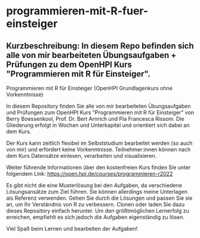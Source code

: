 # programmieren-mit-R-fuer-einsteiger
Kurzbeschreibung:
In diesem Repo befinden sich alle von mir bearbeiteten Übungsaufgaben + Prüfungen zu dem OpenHPI Kurs "Programmieren mit R für Einsteiger". 
-------------------------------------------------------------------------------------------------------------------------------------------------------------
Programmieren mit R für Einsteiger 
(OpenHPI Grundlagenkurs ohne Vorkenntnisse)

In diesem Repository finden Sie alle von mir bearbeiteten Übungsaufgaben und Prüfungen zum OpenHPI Kurs "Programmieren mit R für Einsteiger" von Berry Boessenkool, Prof. Dr. Bert Arnrich und Pia Francesca Rissom. Die Gliederung erfolgt in Wochen und Unterkapitel und orientiert sich dabei an dem Kurs.

Der Kurs kann zeitlich flexibel im Selbststudium bearbeitet werden (so auch von mir) und erfordert keine Vorkenntnisse.
Teilnehmer:innen können nach dem Kurs Datensätze einlesen, verarbeiten und visualisieren.

Weiter führende Informationen über den kostenfreien Kurs finden Sie unter folgendem Link: https://open.hpi.de/courses/programmieren-r2022

Es gibt nicht die eine Musterlösung bei den Aufgaben, da verschiedene Lösungsansätze zum Ziel führen. Sie können allerdings meine Unterlagen als Referenz verwenden. Gehen Sie durch die Lösungen und passen Sie sie an, um Ihr Verständnis von R zu verbessern. Clonen oder laden Sie dazu dieses Repository einfach herunter.
Um den größtmöglichen Lernerfolg zu erreichen, empfiehlt es sich jedoch die Aufgaben eigenständig zu lösen.

Viel Spaß beim Lernen und bearbeiten der Aufgaben!
